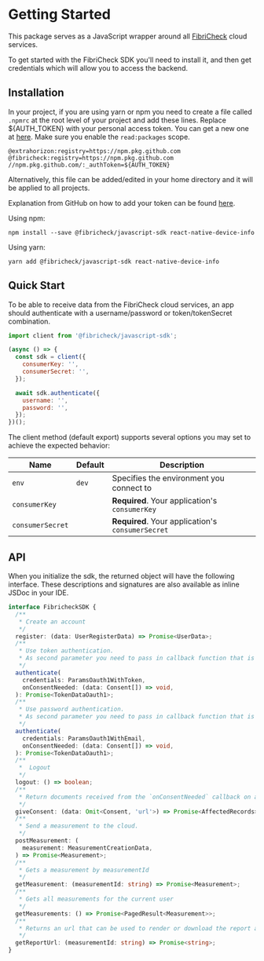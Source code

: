 # Getting Started

This package serves as a JavaScript wrapper around all [FibriCheck](https://www.fibricheck.com) cloud services.

To get started with the FibriCheck SDK you'll need to install it, and then get credentials which will allow you to access the backend.

## Installation

In your project, if you are using yarn or npm you need to create a file called `.npmrc` at the root level of your project and add these lines. Replace ${AUTH_TOKEN} with your personal access token. You can get a new one at [here](https://github.com/settings/tokens/new). Make sure you enable the `read:packages` scope.

```
@extrahorizon:registry=https://npm.pkg.github.com
@fibricheck:registry=https://npm.pkg.github.com
//npm.pkg.github.com/:_authToken=${AUTH_TOKEN}
```

Alternatively, this file can be added/edited in your home directory and it will be applied to all projects.

Explanation from GitHub on how to add your token can be found [here](https://docs.github.com/en/packages/working-with-a-github-packages-registry/working-with-the-npm-registry#authenticating-to-github-packages).

Using npm:

```shell
npm install --save @fibricheck/javascript-sdk react-native-device-info
```

Using yarn:

```shell
yarn add @fibricheck/javascript-sdk react-native-device-info
```

## Quick Start

To be able to receive data from the FibriCheck cloud services, an app should authenticate with a username/password or token/tokenSecret combination.

```javascript
import client from '@fibricheck/javascript-sdk';

(async () => {
  const sdk = client({
    consumerKey: '',
    consumerSecret: '',
  });

  await sdk.authenticate({
    username: '',
    password: '',
  });
})();
```

The client method (default export) supports several options you may set to achieve the expected behavior:

| Name             | Default | Description                                          |
| ---------------- | ------- | ---------------------------------------------------- |
| `env`            | `dev`   | Specifies the environment you connect to             |
| `consumerKey`    |         | <b>Required</b>. Your application's `consumerKey`    |
| `consumerSecret` |         | <b>Required</b>. Your application's `consumerSecret` |

## API

When you initialize the sdk, the returned object will have the following interface. These descriptions and signatures are also available as inline JSDoc in your IDE.

```typescript
interface FibricheckSDK {
  /**
   * Create an account
   */
  register: (data: UserRegisterData) => Promise<UserData>;
  /**
   * Use token authentication.
   * As second parameter you need to pass in callback function that is fired when the user needs to sign updated legal documents
   */
  authenticate(
    credentials: ParamsOauth1WithToken,
    onConsentNeeded: (data: Consent[]) => void,
  ): Promise<TokenDataOauth1>;
  /**
   * Use password authentication.
   * As second parameter you need to pass in callback function that is fired when the user needs to sign updated legal documents
   */
  authenticate(
    credentials: ParamsOauth1WithEmail,
    onConsentNeeded: (data: Consent[]) => void,
  ): Promise<TokenDataOauth1>;
  /**
   *  Logout
   */
  logout: () => boolean;
  /**
   * Return documents received from the `onConsentNeeded` callback on authentication after the user has approved them.
   */
  giveConsent: (data: Omit<Consent, 'url'>) => Promise<AffectedRecords>;
  /**
   * Send a measurement to the cloud.
   */
  postMeasurement: (
    measurement: MeasurementCreationData,
  ) => Promise<Measurement>;
  /**
   * Gets a measurement by measurementId
   */
  getMeasurement: (measurementId: string) => Promise<Measurement>;
  /**
   * Gets all measurements for the current user
   */
  getMeasurements: () => Promise<PagedResult<Measurement>>;
  /**
   * Returns an url that can be used to render or download the report as PDF.
   */
  getReportUrl: (measurementId: string) => Promise<string>;
}
```
